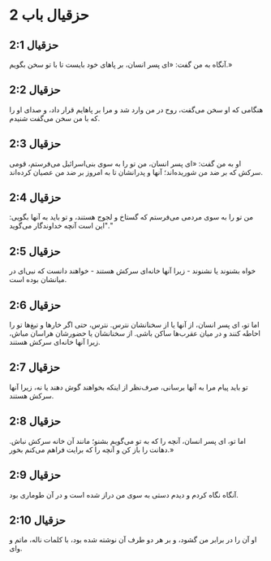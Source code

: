 # حزقیال باب 2

## حزقیال 2:1
آنگاه به من گفت: «ای پسر انسان، بر پاهای خود بایست تا با تو سخن بگویم.»

## حزقیال 2:2
هنگامی که او سخن می‌گفت، روح در من وارد شد و مرا بر پاهایم قرار داد، و صدای او را که با من سخن می‌گفت شنیدم.

## حزقیال 2:3
او به من گفت: «ای پسر انسان، من تو را به سوی بنی‌اسرائیل می‌فرستم، قومی سرکش که بر ضد من شوریده‌اند؛ آنها و پدرانشان تا به امروز بر ضد من عصیان کرده‌اند.

## حزقیال 2:4
من تو را به سوی مردمی می‌فرستم که گستاخ و لجوج هستند، و تو باید به آنها بگویی: "این است آنچه خداوندگار می‌گوید."

## حزقیال 2:5
خواه بشنوند یا نشنوند - زیرا آنها خانه‌ای سرکش هستند - خواهند دانست که نبی‌ای در میانشان بوده است.

## حزقیال 2:6
اما تو، ای پسر انسان، از آنها یا از سخنانشان نترس. نترس، حتی اگر خارها و تیغ‌ها تو را احاطه کنند و در میان عقرب‌ها ساکن باشی. از سخنانشان یا حضورشان هراسان مباش، زیرا آنها خانه‌ای سرکش هستند.

## حزقیال 2:7
تو باید پیام مرا به آنها برسانی، صرف‌نظر از اینکه بخواهند گوش دهند یا نه، زیرا آنها سرکش هستند.

## حزقیال 2:8
اما تو، ای پسر انسان، آنچه را که به تو می‌گویم بشنو؛ مانند آن خانه سرکش نباش. دهانت را باز کن و آنچه را که برایت فراهم می‌کنم بخور.»

## حزقیال 2:9
آنگاه نگاه کردم و دیدم دستی به سوی من دراز شده است و در آن طوماری بود.

## حزقیال 2:10
او آن را در برابر من گشود، و بر هر دو طرف آن نوشته شده بود، با کلمات ناله، ماتم و وای.
